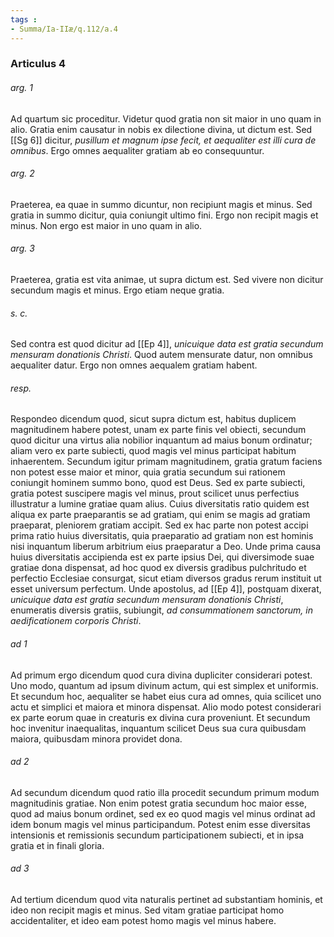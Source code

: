 ```yaml
---
tags : 
- Summa/Ia-IIæ/q.112/a.4
---
```


### Articulus 4

###### arg. 1
Ad quartum sic proceditur. Videtur quod gratia non sit maior in uno quam in alio. Gratia enim causatur in nobis ex dilectione divina, ut dictum est. Sed [[Sg 6]] dicitur, *pusillum et magnum ipse fecit, et aequaliter est illi cura de omnibus*. Ergo omnes aequaliter gratiam ab eo consequuntur.

###### arg. 2
Praeterea, ea quae in summo dicuntur, non recipiunt magis et minus. Sed gratia in summo dicitur, quia coniungit ultimo fini. Ergo non recipit magis et minus. Non ergo est maior in uno quam in alio.

###### arg. 3
Praeterea, gratia est vita animae, ut supra dictum est. Sed vivere non dicitur secundum magis et minus. Ergo etiam neque gratia.

###### s. c.
Sed contra est quod dicitur ad [[Ep 4]], *unicuique data est gratia secundum mensuram donationis Christi*. Quod autem mensurate datur, non omnibus aequaliter datur. Ergo non omnes aequalem gratiam habent.

###### resp.
Respondeo dicendum quod, sicut supra dictum est, habitus duplicem magnitudinem habere potest, unam ex parte finis vel obiecti, secundum quod dicitur una virtus alia nobilior inquantum ad maius bonum ordinatur; aliam vero ex parte subiecti, quod magis vel minus participat habitum inhaerentem. Secundum igitur primam magnitudinem, gratia gratum faciens non potest esse maior et minor, quia gratia secundum sui rationem coniungit hominem summo bono, quod est Deus. Sed ex parte subiecti, gratia potest suscipere magis vel minus, prout scilicet unus perfectius illustratur a lumine gratiae quam alius. Cuius diversitatis ratio quidem est aliqua ex parte praeparantis se ad gratiam, qui enim se magis ad gratiam praeparat, pleniorem gratiam accipit. Sed ex hac parte non potest accipi prima ratio huius diversitatis, quia praeparatio ad gratiam non est hominis nisi inquantum liberum arbitrium eius praeparatur a Deo. Unde prima causa huius diversitatis accipienda est ex parte ipsius Dei, qui diversimode suae gratiae dona dispensat, ad hoc quod ex diversis gradibus pulchritudo et perfectio Ecclesiae consurgat, sicut etiam diversos gradus rerum instituit ut esset universum perfectum. Unde apostolus, ad [[Ep 4]], postquam dixerat, *unicuique data est gratia secundum mensuram donationis Christi*, enumeratis diversis gratiis, subiungit, *ad consummationem sanctorum, in aedificationem corporis Christi*.

###### ad 1
Ad primum ergo dicendum quod cura divina dupliciter considerari potest. Uno modo, quantum ad ipsum divinum actum, qui est simplex et uniformis. Et secundum hoc, aequaliter se habet eius cura ad omnes, quia scilicet uno actu et simplici et maiora et minora dispensat. Alio modo potest considerari ex parte eorum quae in creaturis ex divina cura proveniunt. Et secundum hoc invenitur inaequalitas, inquantum scilicet Deus sua cura quibusdam maiora, quibusdam minora providet dona.

###### ad 2
Ad secundum dicendum quod ratio illa procedit secundum primum modum magnitudinis gratiae. Non enim potest gratia secundum hoc maior esse, quod ad maius bonum ordinet, sed ex eo quod magis vel minus ordinat ad idem bonum magis vel minus participandum. Potest enim esse diversitas intensionis et remissionis secundum participationem subiecti, et in ipsa gratia et in finali gloria.

###### ad 3
Ad tertium dicendum quod vita naturalis pertinet ad substantiam hominis, et ideo non recipit magis et minus. Sed vitam gratiae participat homo accidentaliter, et ideo eam potest homo magis vel minus habere.

